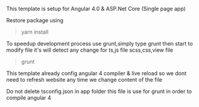 This template is setup for Angular 4.0 & ASP.Net Core (Single page app)

Restore package using 

> yarn install

To speedup development process use grunt,simply type grunt then start to modify file 
it's will detect any change for ts,js file scss,css,view file

> grunt

This template already config angular 4 compiler & live reload so we dont need to refresh website any time we change content of the file

Do not delete tsconfig.json in app folder this file is use for grunt in order to compile angular 4 